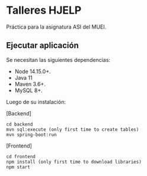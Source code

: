 # Talleres HJELP

Práctica para la asignatura ASI del MUEI.

## Ejecutar aplicación

Se necesitan las siguientes dependencias:

* Node 14.15.0+.
* Java 11
* Maven 3.6+.
* MySQL 8+.

Luego de su instalación:

[Backend]

```
cd backend
mvn sql:execute (only first time to create tables)
mvn spring-boot:run
```
[Frontend]

```
cd frontend
npm install (only first time to download libraries)
npm start
```
